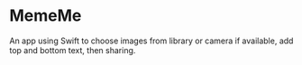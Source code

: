 # MemeMe
An app using Swift to choose images from library or camera if available, add top and bottom text, then sharing.
